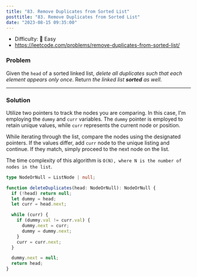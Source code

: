 ```yaml
---
title: "83. Remove Duplicates from Sorted List"
posttitle: "83. Remove Duplicates from Sorted List"
date: "2023-08-15 09:35:00"
---
```


- Difficulty: 🍰 Easy
- https://leetcode.com/problems/remove-duplicates-from-sorted-list/

### Problem

Given the `head` of a sorted linked list, _delete all duplicates such that each element appears only once_. Return _the linked list **sorted** as well_.

---

### Solution

Utilize two pointers to track the nodes you are comparing. In this case, I'm employing the `dummy` and `curr` variables. The `dummy` pointer is employed to retain unique values, while `curr` represents the current node or position.

While iterating through the list, compare the nodes using the designated pointers. If the values differ, add `curr` node to the unique listing and continue. If they match, simply proceed to the next node on the list.

The time complexity of this algorithm is `O(N), where N is the number of nodes in the list`.

```ts
type NodeOrNull = ListNode | null;

function deleteDuplicates(head: NodeOrNull): NodeOrNull {
  if (!head) return null;
  let dummy = head;
  let curr = head.next;

  while (curr) {
    if (dummy.val != curr.val) {
      dummy.next = curr;
      dummy = dummy.next;
    }
    curr = curr.next;
  }

  dummy.next = null;
  return head;
}
```
